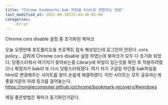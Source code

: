 ```yaml
---
title: "Chrome bookmarks.bak 파일을 html로 변환하는 방법"
last_modified_at: 2022-08-18T22:44:36-05:00
categories: 
    -Error
---
```


Chrome cors disable 설정 중 초기화된 북마크

오늘 오랜만에 포트폴리오용 프로젝트 접속 해보았는데 로그인이 안된다.
cors policy... 급하게 Chrome cors disable 설정 하였는데 북마크가 모두 다 초기화 되었다.
당황스러워서 여기저기 찾아보는중 Library에 파일이 있는것을 확인 후 적용하려했으나
확장자가 bak라 또 다시 당황스러워졌다.
여기 저기 구글링 하던중 bak파일을 html로 변경해주는 사이트를 찾아 손쉽게 해결하였다.
이런 사이트는 모두 공유하는게 좋을거같아 아래 링크를 걸어놓는다.
https://rongjiecomputer.github.io/chrome/bookmark-recovery/#windows

제일 좋은방법은 북마크 동기화인거같다.
  
